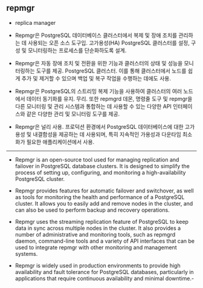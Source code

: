 ## repmgr

- replica manager

- Repmgr은 PostgreSQL 데이터베이스 클러스터에서 복제 및 장애 조치를 관리하는 데 사용되는 오픈 소스 도구입. 고가용성(HA) PostgreSQL 클러스터를 설정, 구성 및 모니터링하는 프로세스를 단순화하도록 설계.

- Repmgr은 자동 장애 조치 및 전환을 위한 기능과 클러스터의 상태 및 성능을 모니터링하는 도구를 제공. PostgreSQL 클러스터. 이를 통해 클러스터에서 노드를 쉽게 추가 및 제거할 수 있으며 백업 및 복구 작업을 수행하는 데에도 사용.

- Repmgr은 PostgreSQL의 스트리밍 복제 기능을 사용하여 클러스터의 여러 노드에서 데이터 동기화를 유지. 무리. 또한 repmgrd 데몬, 명령줄 도구 및 repmgr을 다른 모니터링 및 관리 시스템과 통합하는 데 사용할 수 있는 다양한 API 인터페이스와 같은 다양한 관리 및 모니터링 도구를 제공.

- Repmgr은 널리 사용. 프로덕션 환경에서 PostgreSQL 데이터베이스에 대한 고가용성 및 내결함성을 제공하는 데 사용되며, 특히 지속적인 가용성과 다운타임 최소화가 필요한 애플리케이션에서 사용.

---

- Repmgr is an open-source tool used for managing replication and failover in PostgreSQL database clusters. It is designed to simplify the process of setting up, configuring, and monitoring a high-availability PostgreSQL cluster.

- Repmgr provides features for automatic failover and switchover, as well as tools for monitoring the health and performance of a PostgreSQL cluster. It allows you to easily add and remove nodes in the cluster, and can also be used to perform backup and recovery operations.

- Repmgr uses the streaming replication feature of PostgreSQL to keep data in sync across multiple nodes in the cluster. It also provides a number of administrative and monitoring tools, such as repmgrd daemon, command-line tools and a variety of API interfaces that can be used to integrate repmgr with other monitoring and management systems.
- Repmgr is widely used in production environments to provide high availability and fault tolerance for PostgreSQL databases, particularly in applications that require continuous availability and minimal downtime.-
